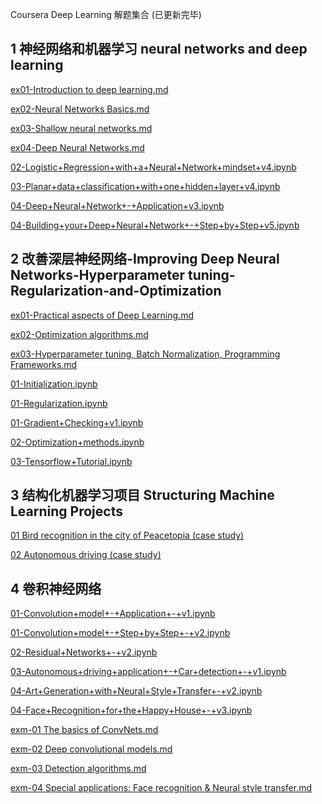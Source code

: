 Coursera Deep Learning 解题集合 (已更新完毕)

## 1 神经网络和机器学习 neural networks and deep learning

[ex01-Introduction to deep learning.md](https://github.com/ericjjj/ml-coursera/blob/master/02-%E7%A5%9E%E7%BB%8F%E7%BD%91%E7%BB%9C%E5%92%8C%E6%9C%BA%E5%99%A8%E5%AD%A6%E4%B9%A0-neural-networks-deep-learning/ex01-Introduction%20to%20deep%20learning.md)

[ex02-Neural Networks Basics.md](https://github.com/ericjjj/ml-coursera/blob/master/02-%E7%A5%9E%E7%BB%8F%E7%BD%91%E7%BB%9C%E5%92%8C%E6%9C%BA%E5%99%A8%E5%AD%A6%E4%B9%A0-neural-networks-deep-learning/ex02-Neural%20Networks%20Basics.md)

[ex03-Shallow neural networks.md](https://github.com/ericjjj/ml-coursera/blob/master/02-%E7%A5%9E%E7%BB%8F%E7%BD%91%E7%BB%9C%E5%92%8C%E6%9C%BA%E5%99%A8%E5%AD%A6%E4%B9%A0-neural-networks-deep-learning/ex03-Shallow%20neural%20networks.md)

[ex04-Deep Neural Networks.md](https://github.com/ericjjj/ml-coursera/blob/master/02-%E7%A5%9E%E7%BB%8F%E7%BD%91%E7%BB%9C%E5%92%8C%E6%9C%BA%E5%99%A8%E5%AD%A6%E4%B9%A0-neural-networks-deep-learning/ex04-Deep%20Neural%20Networks.md)


[02-Logistic+Regression+with+a+Neural+Network+mindset+v4.ipynb](https://github.com/ericjjj/ml-coursera/blob/master/02-%E7%A5%9E%E7%BB%8F%E7%BD%91%E7%BB%9C%E5%92%8C%E6%9C%BA%E5%99%A8%E5%AD%A6%E4%B9%A0-neural-networks-deep-learning/02-Logistic%2BRegression%2Bwith%2Ba%2BNeural%2BNetwork%2Bmindset%2Bv4.ipynb)

[03-Planar+data+classification+with+one+hidden+layer+v4.ipynb](https://github.com/ericjjj/ml-coursera/blob/master/02-%E7%A5%9E%E7%BB%8F%E7%BD%91%E7%BB%9C%E5%92%8C%E6%9C%BA%E5%99%A8%E5%AD%A6%E4%B9%A0-neural-networks-deep-learning/03-Planar%2Bdata%2Bclassification%2Bwith%2Bone%2Bhidden%2Blayer%2Bv4.ipynb)

[04-Deep+Neural+Network+-+Application+v3.ipynb](https://github.com/ericjjj/ml-coursera/blob/master/02-%E7%A5%9E%E7%BB%8F%E7%BD%91%E7%BB%9C%E5%92%8C%E6%9C%BA%E5%99%A8%E5%AD%A6%E4%B9%A0-neural-networks-deep-learning/04-Deep%2BNeural%2BNetwork%2B-%2BApplication%2Bv3.ipynb)

[04-Building+your+Deep+Neural+Network+-+Step+by+Step+v5.ipynb](https://github.com/ericjjj/ml-coursera/blob/master/02-%E7%A5%9E%E7%BB%8F%E7%BD%91%E7%BB%9C%E5%92%8C%E6%9C%BA%E5%99%A8%E5%AD%A6%E4%B9%A0-neural-networks-deep-learning/04-Building%2Byour%2BDeep%2BNeural%2BNetwork%2B-%2BStep%2Bby%2BStep%2Bv5.ipynb)


## 2 改善深层神经网络-Improving Deep Neural Networks-Hyperparameter tuning-Regularization-and-Optimization

[ex01-Practical aspects of Deep Learning.md](https://github.com/ericjjj/ml-coursera/blob/master/03-%E6%94%B9%E5%96%84%E6%B7%B1%E5%B1%82%E7%A5%9E%E7%BB%8F%E7%BD%91%E7%BB%9C-Improving%20Deep%20Neural%20Networks-Hyperparameter%20tuning-Regularization-and-Optimization/ex01-Practical%20aspects%20of%20Deep%20Learning.md)

[ex02-Optimization algorithms.md](https://github.com/ericjjj/ml-coursera/blob/master/03-%E6%94%B9%E5%96%84%E6%B7%B1%E5%B1%82%E7%A5%9E%E7%BB%8F%E7%BD%91%E7%BB%9C-Improving%20Deep%20Neural%20Networks-Hyperparameter%20tuning-Regularization-and-Optimization/ex02-Optimization%20algorithms.md)

[ex03-Hyperparameter tuning, Batch Normalization, Programming Frameworks.md](https://github.com/ericjjj/ml-coursera/blob/master/03-%E6%94%B9%E5%96%84%E6%B7%B1%E5%B1%82%E7%A5%9E%E7%BB%8F%E7%BD%91%E7%BB%9C-Improving%20Deep%20Neural%20Networks-Hyperparameter%20tuning-Regularization-and-Optimization/ex03-Hyperparameter%20tuning%2C%20Batch%20Normalization%2C%20Programming%20Frameworks.md)


[01-Initialization.ipynb](https://github.com/ericjjj/ml-coursera/blob/master/03-%E6%94%B9%E5%96%84%E6%B7%B1%E5%B1%82%E7%A5%9E%E7%BB%8F%E7%BD%91%E7%BB%9C-Improving%20Deep%20Neural%20Networks-Hyperparameter%20tuning-Regularization-and-Optimization/01-Initialization.ipynb)

[01-Regularization.ipynb](https://github.com/ericjjj/ml-coursera/blob/master/03-%E6%94%B9%E5%96%84%E6%B7%B1%E5%B1%82%E7%A5%9E%E7%BB%8F%E7%BD%91%E7%BB%9C-Improving%20Deep%20Neural%20Networks-Hyperparameter%20tuning-Regularization-and-Optimization/01-Regularization.ipynb)

[01-Gradient+Checking+v1.ipynb](https://github.com/ericjjj/ml-coursera/blob/master/03-%E6%94%B9%E5%96%84%E6%B7%B1%E5%B1%82%E7%A5%9E%E7%BB%8F%E7%BD%91%E7%BB%9C-Improving%20Deep%20Neural%20Networks-Hyperparameter%20tuning-Regularization-and-Optimization/01-Gradient%2BChecking%2Bv1.ipynb)

[02-Optimization+methods.ipynb](https://github.com/ericjjj/ml-coursera/blob/master/03-%E6%94%B9%E5%96%84%E6%B7%B1%E5%B1%82%E7%A5%9E%E7%BB%8F%E7%BD%91%E7%BB%9C-Improving%20Deep%20Neural%20Networks-Hyperparameter%20tuning-Regularization-and-Optimization/02-Optimization%2Bmethods.ipynb)

[03-Tensorflow+Tutorial.ipynb](https://github.com/ericjjj/ml-coursera/blob/master/03-%E6%94%B9%E5%96%84%E6%B7%B1%E5%B1%82%E7%A5%9E%E7%BB%8F%E7%BD%91%E7%BB%9C-Improving%20Deep%20Neural%20Networks-Hyperparameter%20tuning-Regularization-and-Optimization/03-Tensorflow%2BTutorial.ipynb)


## 3 结构化机器学习项目 Structuring Machine Learning Projects

[01 Bird recognition in the city of Peacetopia (case study)
](https://github.com/ericjjj/ml-coursera/blob/master/04-%E7%BB%93%E6%9E%84%E5%8C%96%E6%9C%BA%E5%99%A8%E5%AD%A6%E4%B9%A0%E9%A1%B9%E7%9B%AE-Structuring%20Machine%20Learning%20Projects/01.md)

[02 Autonomous driving (case study)
](https://github.com/ericjjj/ml-coursera/blob/master/04-%E7%BB%93%E6%9E%84%E5%8C%96%E6%9C%BA%E5%99%A8%E5%AD%A6%E4%B9%A0%E9%A1%B9%E7%9B%AE-Structuring%20Machine%20Learning%20Projects/02.md)


## 4 卷积神经网络

[01-Convolution+model+-+Application+-+v1.ipynb](https://github.com/ericjjj/ml-coursera/blob/master/05-%E5%8D%B7%E7%A7%AF%E7%A5%9E%E7%BB%8F%E7%BD%91%E7%BB%9C-Convolutional%20Neural%20Networks/01-Convolution%2Bmodel%2B-%2BApplication%2B-%2Bv1.ipynb)

[01-Convolution+model+-+Step+by+Step+-+v2.ipynb](https://github.com/ericjjj/ml-coursera/blob/master/05-%E5%8D%B7%E7%A7%AF%E7%A5%9E%E7%BB%8F%E7%BD%91%E7%BB%9C-Convolutional%20Neural%20Networks/01-Convolution%2Bmodel%2B-%2BStep%2Bby%2BStep%2B-%2Bv2.ipynb)

[02-Residual+Networks+-+v2.ipynb](https://github.com/ericjjj/ml-coursera/blob/master/05-%E5%8D%B7%E7%A7%AF%E7%A5%9E%E7%BB%8F%E7%BD%91%E7%BB%9C-Convolutional%20Neural%20Networks/02-Residual%2BNetworks%2B-%2Bv2.ipynb)

[03-Autonomous+driving+application+-+Car+detection+-+v1.ipynb](https://github.com/ericjjj/ml-coursera/blob/master/05-%E5%8D%B7%E7%A7%AF%E7%A5%9E%E7%BB%8F%E7%BD%91%E7%BB%9C-Convolutional%20Neural%20Networks/03-Autonomous%2Bdriving%2Bapplication%2B-%2BCar%2Bdetection%2B-%2Bv1.ipynb)

[04-Art+Generation+with+Neural+Style+Transfer+-+v2.ipynb](https://github.com/ericjjj/ml-coursera/blob/master/05-%E5%8D%B7%E7%A7%AF%E7%A5%9E%E7%BB%8F%E7%BD%91%E7%BB%9C-Convolutional%20Neural%20Networks/04-Art%2BGeneration%2Bwith%2BNeural%2BStyle%2BTransfer%2B-%2Bv2.ipynb)

[04-Face+Recognition+for+the+Happy+House+-+v3.ipynb](https://github.com/ericjjj/ml-coursera/blob/master/05-%E5%8D%B7%E7%A7%AF%E7%A5%9E%E7%BB%8F%E7%BD%91%E7%BB%9C-Convolutional%20Neural%20Networks/04-Face%2BRecognition%2Bfor%2Bthe%2BHappy%2BHouse%2B-%2Bv3.ipynb)


[exm-01 The basics of ConvNets.md](https://github.com/ericjjj/ml-coursera/blob/master/05-%E5%8D%B7%E7%A7%AF%E7%A5%9E%E7%BB%8F%E7%BD%91%E7%BB%9C-Convolutional%20Neural%20Networks/exm-01.md)

[exm-02 Deep convolutional models.md](https://github.com/ericjjj/ml-coursera/blob/master/05-%E5%8D%B7%E7%A7%AF%E7%A5%9E%E7%BB%8F%E7%BD%91%E7%BB%9C-Convolutional%20Neural%20Networks/exm-02.md)

[exm-03 Detection algorithms.md](https://github.com/ericjjj/ml-coursera/blob/master/05-%E5%8D%B7%E7%A7%AF%E7%A5%9E%E7%BB%8F%E7%BD%91%E7%BB%9C-Convolutional%20Neural%20Networks/exm-03.md)

[exm-04 Special applications: Face recognition & Neural style transfer.md](https://github.com/ericjjj/ml-coursera/blob/master/05-%E5%8D%B7%E7%A7%AF%E7%A5%9E%E7%BB%8F%E7%BD%91%E7%BB%9C-Convolutional%20Neural%20Networks/exm-04.md)

